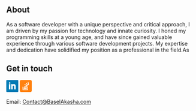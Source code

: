 ## About
As a software developer with a unique perspective and critical approach, I am driven by my passion for technology and innate curiosity. I honed my programming skills at a young age, and have since gained valuable experience through various software development projects. My expertise and dedication have solidified my position as a professional in the field.As


## Get in touch 

[![Linked In](https://github.com/baselakasha/baselakasha/blob/master/assets/linkedin-32.webp)](https://www.linkedin.com/in/baselakasha/)  [![Stackoverflow](https://github.com/baselakasha/baselakasha/blob/master/assets/stackoverflow-32.png)](https://stackoverflow.com/users/8176912/basel-akasha)


Email: [Contact@BaselAkasha.com](mailto:contact@baselakasha.com)
